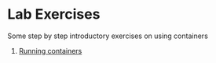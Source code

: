 # Lab Exercises

Some step by step introductory exercises on using containers

1. [Running containers](lab1/)
